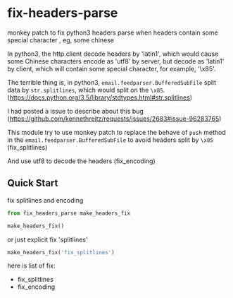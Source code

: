 # fix-headers-parse
monkey patch to fix python3 headers parse when headers contain some special character , eg, some chinese 


In python3, the http.client decode headers by 'latin1', which would cause some Chinese characters encode as 'utf8' by server, but
decode as 'latin1' by client, which will contain some special character, for example, '\x85'.

The terrible thing is, in python3, `email.feedparser.BufferedSubFile` split data by `str.splitlines`, which would
split on the  `\x85`. (https://docs.python.org/3.5/library/stdtypes.html#str.splitlines)

I had posted a issue to describe about this bug (https://github.com/kennethreitz/requests/issues/2683#issue-96283765)

This module try to use monkey patch to replace the behave of `push` method in
the `email.feedparser.BufferedSubFile` to avoid headers split by `\x85` (fix_splitlines)

And use utf8 to decode the headers (fix_encoding)



Quick Start
---------------
fix splitlines and encoding

```python
from fix_headers_parse make_headers_fix

make_headers_fix()

```

or just explicit fix 'splitlines'

```python
make_headers_fix('fix_splitlines')
```

here is list of fix:

- fix_splitlines
- fix_encoding

